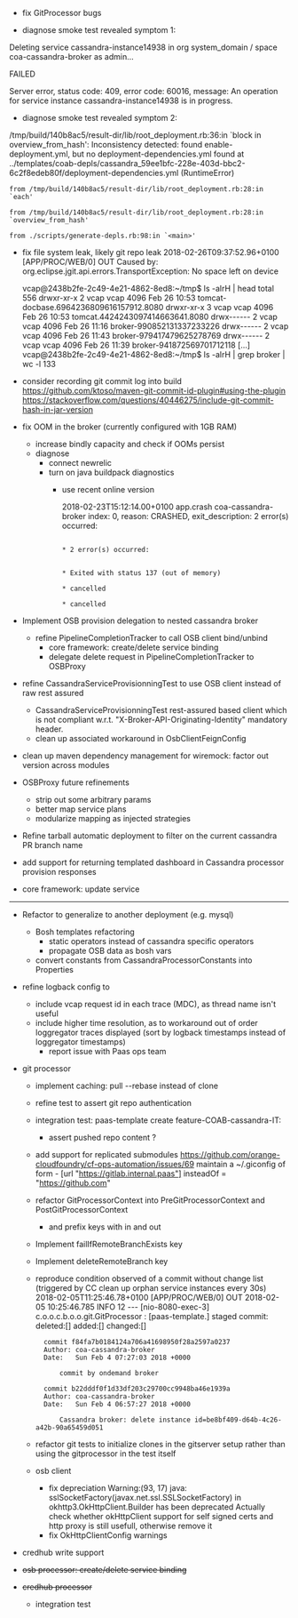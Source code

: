 - fix GitProcessor bugs

- diagnose smoke test revealed symptom 1:

Deleting service cassandra-instance14938 in org system_domain / space coa-cassandra-broker as admin...
	
FAILED
	
Server error, status code: 409, error code: 60016, message: An operation for service instance cassandra-instance14938 is in progress.

- diagnose smoke test revealed symptom 2:

/tmp/build/140b8ac5/result-dir/lib/root_deployment.rb:36:in `block in overview_from_hash': Inconsistency detected: found enable-deployment.yml, but no deployment-dependencies.yml found at ../templates/coab-depls/cassandra_59ee1bfc-228e-403d-bbc2-6c2f8edeb80f/deployment-dependencies.yml (RuntimeError)
	
	from /tmp/build/140b8ac5/result-dir/lib/root_deployment.rb:28:in `each'
	
	from /tmp/build/140b8ac5/result-dir/lib/root_deployment.rb:28:in `overview_from_hash'
	
	from ./scripts/generate-depls.rb:98:in `<main>'

- fix file system leak, likely git repo leak
       2018-02-26T09:37:52.96+0100 [APP/PROC/WEB/0] OUT Caused by: org.eclipse.jgit.api.errors.TransportException: No space left on device

    vcap@2438b2fe-2c49-4e21-4862-8ed8:~/tmp$ ls -alrH | head
    total 556
    drwxr-xr-x   2 vcap vcap  4096 Feb 26 10:53 tomcat-docbase.6964236809616157912.8080
    drwxr-xr-x   3 vcap vcap  4096 Feb 26 10:53 tomcat.4424243097414663641.8080
    drwx------   2 vcap vcap  4096 Feb 26 11:16 broker-990852131337233226
    drwx------   2 vcap vcap  4096 Feb 26 11:43 broker-979417479625278769
    drwx------   2 vcap vcap  4096 Feb 26 11:39 broker-941872569701712118
    [...]
    vcap@2438b2fe-2c49-4e21-4862-8ed8:~/tmp$ ls -alrH | grep broker | wc -l
    133

- consider recording git commit log into build
    https://github.com/ktoso/maven-git-commit-id-plugin#using-the-plugin
    https://stackoverflow.com/questions/40446275/include-git-commit-hash-in-jar-version
      

- fix OOM  in the broker (currently configured with 1GB RAM)
    - increase bindly capacity and check if OOMs persist
    - diagnose
        - connect newrelic
        - turn on java buildpack diagnostics
            - use recent online version
    

                2018-02-23T15:12:14.00+0100   app.crash                  coa-cassandra-broker   index: 0, reason: CRASHED, exit_description: 2 error(s) occurred:
                
                                                                                                * 2 error(s) occurred:
                
                                                                                                * Exited with status 137 (out of memory)
                                                                                                * cancelled
                                                                                                * cancelled
       
- Implement OSB provision delegation to nested cassandra broker
   - refine PipelineCompletionTracker to call OSB client bind/unbind
     - core framework: create/delete service binding
     - delegate delete request in PipelineCompletionTracker to OSBProxy


- refine CassandraServiceProvisionningTest to use OSB client instead of raw rest assured
   - CassandraServiceProvisionningTest rest-assured based client which is not compliant w.r.t. "X-Broker-API-Originating-Identity" mandatory header.
   - clean up associated workaround in OsbClientFeignConfig 
- clean up maven dependency management for wiremock: factor out version across modules


- OSBProxy future refinements     
     - strip out some arbitrary params
     - better map service plans
     - modularize mapping as injected strategies
 
- Refine tarball automatic deployment to filter on the current cassandra PR branch name

- add support for returning templated dashboard in Cassandra processor provision responses    


- core framework: update service 


--------------------------------

- Refactor to generalize to another deployment (e.g. mysql)
   - Bosh templates refactoring
       - static operators instead of cassandra specific operators
       - propagate OSB data as bosh vars
   - convert constants from CassandraProcessorConstants into Properties
   

- refine logback config to 
     - include vcap request id in each trace (MDC), as thread name isn't useful
     - include higher time resolution, as to workaround out of order loggregator traces displayed (sort by logback timestamps instead of loggregator timestamps)
        - report issue with Paas ops team



- git processor
    - implement caching:
        pull --rebase instead of clone
        
    - refine test to assert git repo authentication

    - integration test: paas-template create feature-COAB-cassandra-IT:
        - assert pushed repo content ?

    - add support for replicated submodules https://github.com/orange-cloudfoundry/cf-ops-automation/issues/69 maintain a ~/.giconfig of form
             - [url "https://gitlab.internal.paas"]
                   insteadOf = "https://github.com"  
    - refactor GitProcessorContext into PreGitProcessorContext and PostGitProcessorContext
        - and prefix keys with in and out
    - Implement failIfRemoteBranchExists key
    - Implement deleteRemoteBranch key
   
    - reproduce condition observed of a commit without change list (triggered by CC clean up orphan service instances every 30s)  
           2018-02-05T11:25:46.78+0100 [APP/PROC/WEB/0] OUT 2018-02-05 10:25:46.785  INFO 12 --- [nio-8080-exec-3] c.o.o.c.b.o.o.git.GitProcessor           : [paas-template.] staged commit:  deleted:[] added:[] changed:[]
           
            commit f84fa7b0184124a706a41698950f28a2597a0237
            Author: coa-cassandra-broker
            Date:   Sun Feb 4 07:27:03 2018 +0000
            
                commit by ondemand broker
            
            commit b22dddf0f1d33df203c29700cc9948ba46e1939a
            Author: coa-cassandra-broker
            Date:   Sun Feb 4 06:57:27 2018 +0000
            
                Cassandra broker: delete instance id=be8bf409-d64b-4c26-a42b-90a65459d051
    

   
    - refactor git tests to initialize clones in the gitserver setup rather than using the gitprocessor in the test itself

    - osb client
        - fix depreciation 
            Warning:(93, 17) java: sslSocketFactory(javax.net.ssl.SSLSocketFactory) in okhttp3.OkHttpClient.Builder has been deprecated
               Actually check whether okHttpClient support for self signed certs and http proxy is still usefull, otherwise remove it
        - fix OkHttpClientConfig warnings    
     
- credhub write support


- ~~osb processor: create/delete service binding~~

- ~~credhub processor~~
    - integration test

